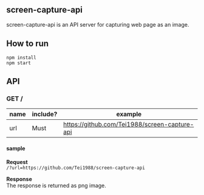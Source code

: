 ## screen-capture-api
screen-capture-api is an API server for capturing web page as an image.

## How to run
```
npm install
npm start
```

## API
### GET /
|name|include?|example|
|---|---|---|
|url|Must|https://github.com/Tei1988/screen-capture-api|

#### sample
**Request**  
`/?url=https://github.com/Tei1988/screen-capture-api`

**Response**  
The response is returned as png image.
